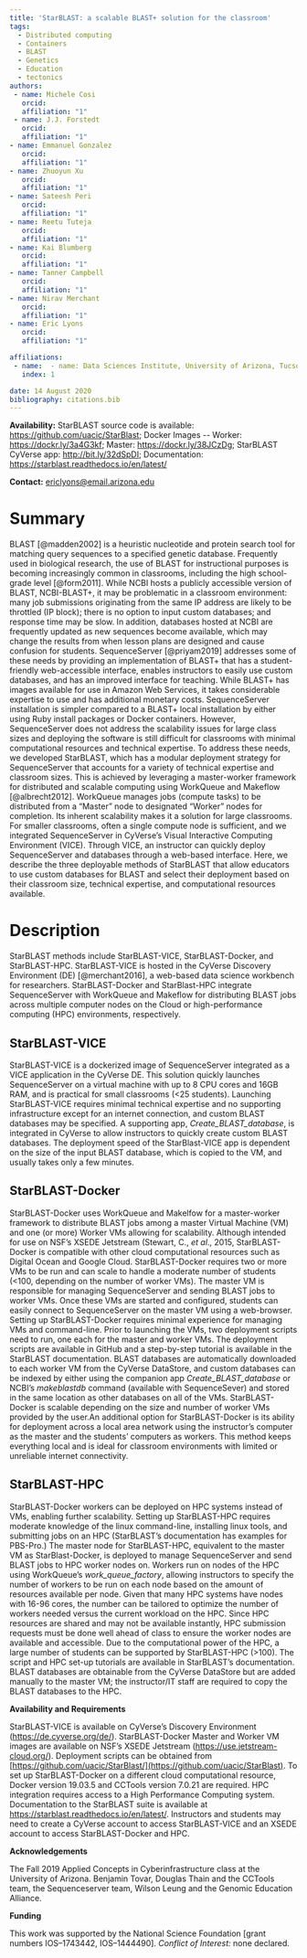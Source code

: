 ```yaml
---
title: 'StarBLAST: a scalable BLAST+ solution for the classroom'
tags:
  - Distributed computing
  - Containers
  - BLAST
  - Genetics
  - Education
  - tectonics
authors:
 - name: Michele Cosi
   orcid: 
   affiliation: "1"
 - name: J.J. Forstedt
   orcid: 
   affiliation: "1"
- name: Emmanuel Gonzalez
   orcid: 
   affiliation: "1"
- name: Zhuoyun Xu
   orcid: 
   affiliation: "1"
- name: Sateesh Peri
   orcid: 
   affiliation: "1"   
- name: Reetu Tuteja
   orcid: 
   affiliation: "1"
- name: Kai Blumberg
   orcid: 
   affiliation: "1"
- name: Tanner Campbell
   orcid: 
   affiliation: "1"
- name: Nirav Merchant
   orcid: 
   affiliation: "1"
- name: Eric Lyons
   orcid: 
   affiliation: "1"

affiliations:
 - name:  - name: Data Sciences Institute, University of Arizona, Tucson, AZ 85721, USA
   index: 1

date: 14 August 2020
bibliography: citations.bib
---
```




**Availability:** StarBLAST source code is available: https://github.com/uacic/StarBlast; Docker Images -- Worker: https://dockr.ly/3a4G3kf; Master: https://dockr.ly/38JCzDg; StarBLAST CyVerse app: http://bit.ly/32dSpDI; Documentation: https://starblast.readthedocs.io/en/latest/


**Contact:** ericlyons@email.arizona.edu

# Summary

BLAST [@madden2002] is a heuristic nucleotide and protein search tool for matching query sequences to a specified genetic database. Frequently used in biological research, the use of BLAST for instructional purposes is becoming increasingly common in classrooms, including the high school-grade level [@form2011]. While NCBI hosts a publicly accessible version of BLAST, NCBI-BLAST+, it may be problematic in a classroom environment: many job submissions originating from the same IP address are likely to be throttled (IP block); there is no option to input custom databases; and response time may be slow. In addition, databases hosted at NCBI are frequently updated as new sequences become available, which may change the results from when lesson plans are designed and cause confusion for students. SequenceServer [@priyam2019] addresses some of these needs by providing an implementation of BLAST+ that has a student-friendly web-accessible interface, enables instructors to easily use custom databases, and has an improved interface for teaching. While BLAST+ has images available for use in Amazon Web Services, it takes considerable expertise to use and has additional monetary costs. SequenceServer installation is simpler compared to a BLAST+ local installation by either using Ruby install packages or Docker containers. However, SequenceServer does not address the scalability issues for large class sizes and deploying the software is still difficult for classrooms with minimal computational resources and technical expertise. To address these needs, we developed StarBLAST, which has a modular deployment strategy for SequenceServer that accounts for a variety of technical expertise and classroom sizes. This is achieved by leveraging a master-worker framework for distributed and scalable computing using WorkQueue and Makeflow [@albrecht2012]. WorkQueue manages jobs (compute tasks) to be distributed from a “Master” node to designated “Worker” nodes for completion. Its inherent scalability makes it a solution for large classrooms. For smaller classrooms, often a single compute node is sufficient, and we integrated SequenceServer in CyVerse’s Visual Interactive Computing Environment (VICE). Through VICE, an instructor can quickly deploy SequenceServer and databases through a web-based interface. Here, we describe the three deployable methods of StarBLAST that allow educators to use custom databases for BLAST and select their deployment based on their classroom size, technical expertise, and computational resources available.

# Description

StarBLAST methods include StarBLAST-VICE, StarBLAST-Docker, and StarBLAST-HPC. StarBLAST-VICE is hosted in the CyVerse Discovery Environment (DE) [@merchant2016], a web-based data science workbench for researchers. StarBLAST-Docker and StarBlast-HPC integrate SequenceServer with WorkQueue and Makeflow for distributing BLAST jobs across multiple computer nodes on the Cloud or high-performance computing (HPC) environments, respectively.

## StarBLAST-VICE

StarBLAST-VICE is a dockerized image of SequenceServer integrated as a VICE application in the CyVerse DE. This solution quickly launches SequenceServer on a virtual machine with up to 8 CPU cores and 16GB RAM, and is practical for small classrooms (<25 students). Launching StarBLAST-VICE requires minimal technical expertise and no supporting infrastructure except for an internet connection, and custom BLAST databases may be specified. A supporting app, *Create_BLAST_database*, is integrated in CyVerse to allow instructors to quickly create custom BLAST databases. The deployment speed of the StarBlast-VICE app is dependent on the size of the input BLAST database, which is copied to the VM, and usually takes only a few minutes.

## StarBLAST-Docker

StarBLAST-Docker uses WorkQueue and Makelfow for a master-worker framework to distribute BLAST jobs among a master Virtual Machine (VM) and one (or more) Worker VMs allowing for scalability. Although intended for use on NSF’s XSEDE Jetstream (Stewart, C., *et al*., 2015, StarBLAST-Docker is compatible with other cloud computational resources such as Digital Ocean and Google Cloud. StarBLAST-Docker requires two or more VMs to be run and can scale to handle a moderate number of students (<100, depending on the number of worker VMs). The master VM is responsible for managing SequenceServer and sending BLAST jobs to worker VMs. Once these VMs are started and configured, students can easily connect to SequenceServer on the master VM using a web-browser. Setting up StarBLAST-Docker requires minimal experience for managing VMs and command-line. Prior to launching the VMs, two deployment scripts need to run, one each for the master and worker VMs. The deployment scripts are available in GitHub and a step-by-step tutorial is available in the StarBLAST documentation. BLAST databases are automatically downloaded to each worker VM from the CyVerse DataStore, and custom databases can be indexed by either using the companion app *Create_BLAST_database* or NCBI’s *makeblastdb* command (available with SequenceSever) and stored in the same location as other databases on all of the VMs. StarBLAST-Docker is scalable depending on the size and number of worker VMs provided by the user.An additional option for StarBLAST-Docker is its ability for deployment across a local area network using the instructor’s computer as the master and the students’ computers as workers. This method keeps everything local and is ideal for classroom environments with limited or unreliable internet connectivity.

## StarBLAST-HPC

StarBLAST-Docker workers can be deployed on HPC systems instead of VMs, enabling further scalability. Setting up StarBLAST-HPC requires moderate knowledge of the linux command-line, installing linux tools, and submitting jobs on an HPC (StarBLAST’s documentation has examples for PBS-Pro.) The master node for StarBLAST-HPC, equivalent to the master VM as StarBlast-Docker, is deployed to manage SequenceServer and send BLAST jobs to HPC worker nodes on. Workers run on nodes of the HPC using WorkQueue’s *work_queue_factory*, allowing instructors to specify the number of workers to be run on each node based on the amount of resources available per node. Given that many HPC systems have nodes with 16-96 cores, the number can be tailored to optimize the number of workers needed versus the current workload on the HPC. Since HPC resources are shared and may not be available instantly, HPC submission requests must be done well ahead of class to ensure the worker nodes are available and accessible. Due to the computational power of the HPC, a large number of students can be supported by StarBLAST-HPC (>100). The script and HPC set-up tutorials are available in StarBLAST’s documentation. BLAST databases are obtainable from the CyVerse DataStore but are added manually to the master VM; the instructor/IT staff are required to copy the BLAST databases to the HPC. 

**Availability and Requirements**

StarBLAST-VICE is available on CyVerse’s Discovery Environment (https://de.cyverse.org/de/). StarBLAST-Docker Master and Worker VM images are available on NSF’s XSEDE Jetstream (https://use.jetstream-cloud.org/). Deployment scripts can be obtained from [https://github.com/uacic/StarBlast/](https://github.com/uacic/StarBlast). To set up StarBLAST-Docker on a different cloud computational resource, Docker version 19.03.5 and CCTools version 7.0.21 are required. HPC integration requires access to a High Performance Computing system. Documentation to the StarBLAST suite is available at https://starblast.readthedocs.io/en/latest/. Instructors and students may need to create a CyVerse account to access StarBLAST-VICE and an XSEDE account to access StarBLAST-Docker and HPC.

**Acknowledgements**

The Fall 2019 Applied Concepts in Cyberinfrastructure class at the University of Arizona. Benjamin Tovar, Douglas Thain and the CCTools team, the Sequenceserver team, Wilson Leung and the Genomic Education Alliance. 

**Funding**

This work was supported by the National Science Foundation [grant numbers IOS–1743442, IOS–1444490].
*Conflict of Interest:* none declared.
